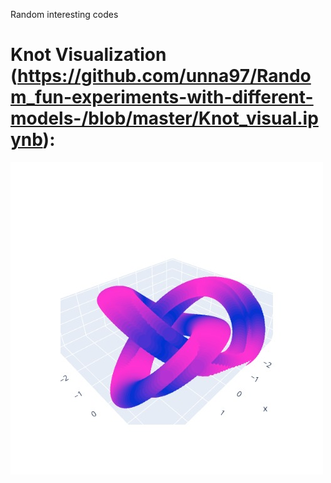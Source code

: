 Random interesting codes

# Knot Visualization (https://github.com/unna97/Random_fun-experiments-with-different-models-/blob/master/Knot_visual.ipynb):
![alt text](https://github.com/unna97/Random_fun-experiments-with-different-models-/blob/master/Plot_knot.jpeg?raw=true)

